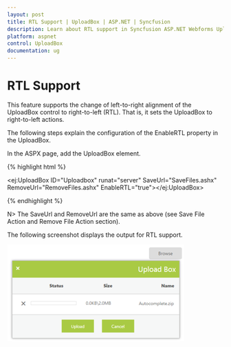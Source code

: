 ```yaml
---
layout: post
title: RTL Support | UploadBox | ASP.NET | Syncfusion
description: Learn about RTL support in Syncfusion ASP.NET Webforms UploadBox control and more details. 
platform: aspnet
control: UploadBox
documentation: ug
---
```


# RTL Support 

This feature supports the change of left-to-right alignment of the UploadBox control to right-to-left (RTL). That is, it sets the UploadBox to right-to-left actions.

The following steps explain the configuration of the EnableRTL property in the UploadBox. 

In the ASPX page, add the UploadBox element.

{% highlight html %}

<ej:UploadBox ID="Uploadbox" runat="server" SaveUrl="SaveFiles.ashx" RemoveUrl="RemoveFiles.ashx" EnableRTL="true"></ej:UploadBox>

{% endhighlight %}

N> The SaveUrl and RemoveUrl are the same as above (see Save File Action and Remove File Action section).

The following screenshot displays the output for RTL support.

 ![ASPNET UploadBox RTL-Support Image1](RTL-Support_images/RTL-Support_img1.png)



